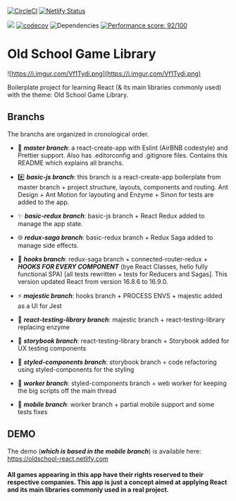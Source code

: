 [![CircleCI](https://circleci.com/gh/kevinfaguiar/oldschool-react/tree/mobile.svg?style=svg)](https://circleci.com/gh/kevinfaguiar/oldschool-react/tree/mobile)
[![Netlify Status](https://api.netlify.com/api/v1/badges/cc695692-028c-4246-8bca-ba9a5c8164aa/deploy-status)](https://app.netlify.com/sites/oldschool-react/deploys)

<a href="https://codeclimate.com/github/kevinfaguiar/oldschool-react/maintainability"><img src="https://api.codeclimate.com/v1/badges/e9b0f0f7f7114e257720/maintainability" /></a>
[![codecov](https://codecov.io/gh/kevinfaguiar/oldschool-react/branch/mobile/graph/badge.svg)](https://codecov.io/gh/kevinfaguiar/oldschool-react)
![Dependencies](https://david-dm.org/kevinfaguiar/oldschool-react/mobile.svg)
[![Performance score: 92/100](https://lighthouse-badge.appspot.com/?score=92&category=Performance)](https://github.com/ebidel/lighthouse-badge)


# Old School Game Library

![https://i.imgur.com/Vf1Tydi.png](https://i.imgur.com/Vf1Tydi.png)

Boilerplate project for learning React (& its main libraries commonly used) with the theme: Old School Game Library.

## Branchs

The branchs are organized in cronological order.

- 👶 ***master branch***: a react-create-app with Eslint (AirBNB codestyle) and Prettier support. Also has .editorconfig and .gitignore files. Contains this README which explains all branchs.

- #️⃣ ***basic-js branch***: this branch is a react-create-app boilerplate from master branch + project structure, layouts, components and routing. Ant Design + Ant Motion for layouting and Enzyme + Sinon for tests are added to the app.

- ✨ ***basic-redux branch***: basic-js branch + React Redux added to manage the app state.

- 🌐 ***redux-saga branch***: basic-redux branch + Redux Saga added to manage side effects.

- 🎣 ***hooks branch***: redux-saga branch + connected-router-redux + ***HOOKS FOR EVERY COMPONENT*** (bye React Classes, hello fully functional SPA) [all tests rewritten + tests for Reducers and Sagas]. This version updated React from version 16.8.6 to 16.9.0.

- ⚡ ***majestic branch***: hooks branch + PROCESS ENVS + majestic added as a UI for Jest

- 🦑 ***react-testing-library branch***: majestic branch + react-testing-library replacing enzyme

- 📖 ***storybook branch***: react-testing-library branch + Storybook added for UX testing components

- 💅 ***styled-components branch***: storybook branch + code refactoring using styled-components for the styling

- 👷 ***worker branch***: styled-components branch + web worker for keeping the big scripts off the main thread

- 📱 ***mobile branch***: worker branch + partial mobile support and some tests fixes

## DEMO

The demo (***which is based in the mobile branch***) is available here: https://oldschool-react.netlify.com

#### All games appearing in this app have their rights reserved to their respective companies. This app is just a concept aimed at applying React and its main libraries commonly used in a real project.
